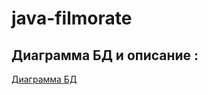 # java-filmorate
## Диаграмма БД и описание :

[Диаграмма БД](https://github.com/SAleksandrEr/java-filmorate/blob/main/Filmorate_DB_diagram.png)
